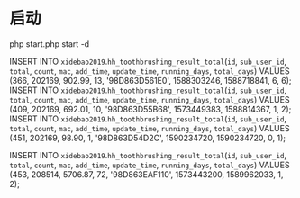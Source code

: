 
启动
=======
php start.php start -d


INSERT INTO `xidebao2019`.`hh_toothbrushing_result_total`(`id`, `sub_user_id`, `total`, `count`, `mac`, `add_time`, `update_time`, `running_days`, `total_days`) VALUES (366, 202169, 902.99, 13, '98D863D561E0', 1588303246, 1588718841, 6, 6);
INSERT INTO `xidebao2019`.`hh_toothbrushing_result_total`(`id`, `sub_user_id`, `total`, `count`, `mac`, `add_time`, `update_time`, `running_days`, `total_days`) VALUES (409, 202169, 692.01, 10, '98D863D55B68', 1573449383, 1588814367, 1, 2);
INSERT INTO `xidebao2019`.`hh_toothbrushing_result_total`(`id`, `sub_user_id`, `total`, `count`, `mac`, `add_time`, `update_time`, `running_days`, `total_days`) VALUES (451, 202169, 98.90, 1, '98D863D54D2C', 1590234720, 1590234720, 0, 1);

INSERT INTO `xidebao2019`.`hh_toothbrushing_result_total`(`id`, `sub_user_id`, `total`, `count`, `mac`, `add_time`, `update_time`, `running_days`, `total_days`) VALUES (453, 208514, 5706.87, 72, '98D863EAF110', 1573443200, 1589962033, 1, 2);
